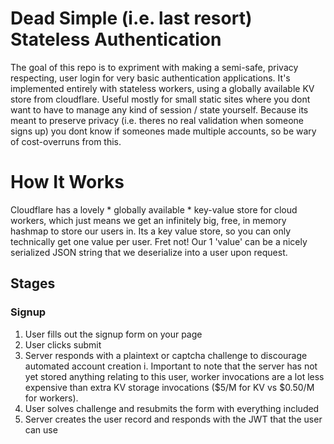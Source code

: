 # Dead Simple (i.e. last resort) Stateless Authentication
The goal of this repo is to expriment with making a semi-safe, privacy respecting, user login for 
very basic authentication applications. It's implemented entirely with stateless workers, using a
globally available KV store from cloudflare. Useful mostly for small static sites where you dont
want to have to manage any kind of session / state yourself. Because its meant to preserve privacy
(i.e. theres no real validation when someone signs up) you dont know if someones made multiple
accounts, so be wary of cost-overruns from this. 

# How It Works
Cloudflare has a lovely * globally available *  key-value store for cloud workers, which just means
we get an infinitely big, free, in memory hashmap to store our users in. Its a key value store, so you
can only technically get one value per user. Fret not! Our 1 'value' can be a nicely serialized JSON
string that we deserialize into a user upon request.

## Stages
### Signup
1. User fills out the signup form on your page
2. User clicks submit
3. Server responds with a plaintext or captcha challenge to discourage automated account creation
    i. Important to note that the server has not yet stored anything relating to this user, worker invocations are 
    a lot less expensive than extra KV storage invocations ($5/M for KV vs $0.50/M for workers).
4. User solves challenge and resubmits the form with everything included
5. Server creates the user record and responds with the JWT that the user can use 